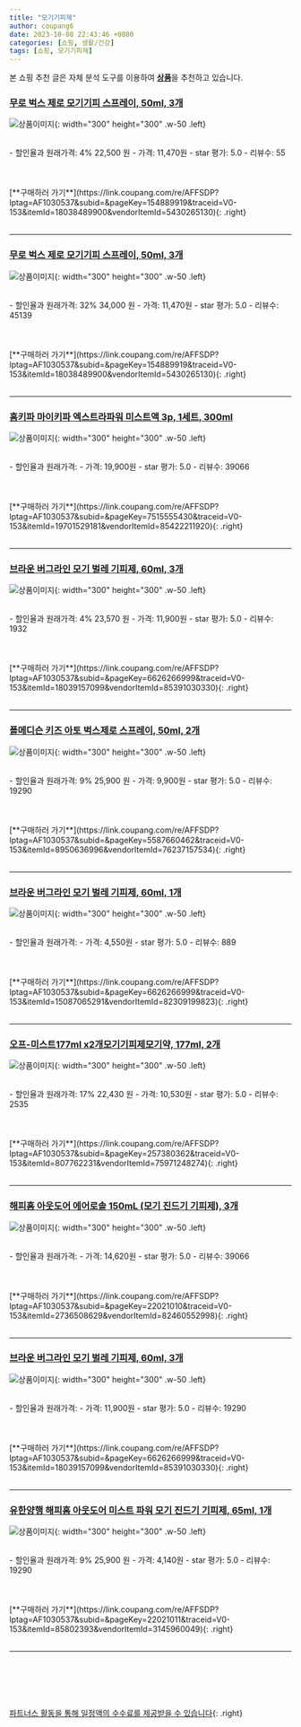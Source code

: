 ```yaml
---
title: "모기기피제"
author: coupang6
date: 2023-10-08 22:43:46 +0800
categories: [쇼핑, 생활/건강]
tags: [쇼핑, 모기기피제]
---
```


본 쇼핑 추천 글은 자체 분석 도구를 이용하여 [**상품**](https://link.coupang.com/a/bao1ui)을 추천하고 있습니다.

### [무로 벅스 제로 모기기피 스프레이, 50ml, 3개](https://link.coupang.com/re/AFFSDP?lptag=AF1030537&subid=&pageKey=154889919&traceid=V0-153&itemId=18038489900&vendorItemId=5430265130)

![상품이미지](https://thumbnail9.coupangcdn.com/thumbnails/remote/230x230ex/image/retail/images/1156281974137767-f661d2ee-d134-42c0-b157-16e88bc1827e.jpg){: width="300" height="300" .w-50 .left}


<br>
- 할인율과 원래가격: 4%  22,500   원
- 가격: 11,470원
- star 평가: 5.0
- 리뷰수: 55
<br>
<br>
<br>
<br>
[**구매하러 가기**](https://link.coupang.com/re/AFFSDP?lptag=AF1030537&subid=&pageKey=154889919&traceid=V0-153&itemId=18038489900&vendorItemId=5430265130){: .right}
<br>
<br>

---

### [무로 벅스 제로 모기기피 스프레이, 50ml, 3개](https://link.coupang.com/re/AFFSDP?lptag=AF1030537&subid=&pageKey=154889919&traceid=V0-153&itemId=18038489900&vendorItemId=5430265130)

![상품이미지](https://thumbnail9.coupangcdn.com/thumbnails/remote/230x230ex/image/retail/images/1156281974137767-f661d2ee-d134-42c0-b157-16e88bc1827e.jpg){: width="300" height="300" .w-50 .left}


<br>
- 할인율과 원래가격: 32%  34,000   원
- 가격: 11,470원
- star 평가: 5.0
- 리뷰수: 45139
<br>
<br>
<br>
<br>
[**구매하러 가기**](https://link.coupang.com/re/AFFSDP?lptag=AF1030537&subid=&pageKey=154889919&traceid=V0-153&itemId=18038489900&vendorItemId=5430265130){: .right}
<br>
<br>

---

### [홈키파 마이키파 엑스트라파워 미스트액 3p, 1세트, 300ml](https://link.coupang.com/re/AFFSDP?lptag=AF1030537&subid=&pageKey=7515555430&traceid=V0-153&itemId=19701529181&vendorItemId=85422211920)

![상품이미지](https://thumbnail8.coupangcdn.com/thumbnails/remote/230x230ex/image/retail/images/7633982438682212-32c9d73e-6ca6-4ff1-b1f7-13a53e4085fc.jpg){: width="300" height="300" .w-50 .left}


<br>
- 할인율과 원래가격: 
- 가격: 19,900원
- star 평가: 5.0
- 리뷰수: 39066
<br>
<br>
<br>
<br>
[**구매하러 가기**](https://link.coupang.com/re/AFFSDP?lptag=AF1030537&subid=&pageKey=7515555430&traceid=V0-153&itemId=19701529181&vendorItemId=85422211920){: .right}
<br>
<br>

---

### [브라운 버그라인 모기 벌레 기피제, 60ml, 3개](https://link.coupang.com/re/AFFSDP?lptag=AF1030537&subid=&pageKey=6626266999&traceid=V0-153&itemId=18039157099&vendorItemId=85391030330)

![상품이미지](https://thumbnail10.coupangcdn.com/thumbnails/remote/230x230ex/image/retail/images/4340697964515668-4499cd11-fbc5-442f-8fb8-14848cabb77b.jpg){: width="300" height="300" .w-50 .left}


<br>
- 할인율과 원래가격: 4%  23,570   원
- 가격: 11,900원
- star 평가: 5.0
- 리뷰수: 1932
<br>
<br>
<br>
<br>
[**구매하러 가기**](https://link.coupang.com/re/AFFSDP?lptag=AF1030537&subid=&pageKey=6626266999&traceid=V0-153&itemId=18039157099&vendorItemId=85391030330){: .right}
<br>
<br>

---

### [폴메디슨 키즈 아토 벅스제로 스프레이, 50ml, 2개](https://link.coupang.com/re/AFFSDP?lptag=AF1030537&subid=&pageKey=5587660462&traceid=V0-153&itemId=8950636996&vendorItemId=76237157534)

![상품이미지](https://thumbnail7.coupangcdn.com/thumbnails/remote/230x230ex/image/retail/images/3481067993642118-a465e5f4-f292-4b79-9034-bcd2a7ad82b2.jpg){: width="300" height="300" .w-50 .left}


<br>
- 할인율과 원래가격: 9%  25,900   원
- 가격: 9,900원
- star 평가: 5.0
- 리뷰수: 19290
<br>
<br>
<br>
<br>
[**구매하러 가기**](https://link.coupang.com/re/AFFSDP?lptag=AF1030537&subid=&pageKey=5587660462&traceid=V0-153&itemId=8950636996&vendorItemId=76237157534){: .right}
<br>
<br>

---

### [브라운 버그라인 모기 벌레 기피제, 60ml, 1개](https://link.coupang.com/re/AFFSDP?lptag=AF1030537&subid=&pageKey=6626266999&traceid=V0-153&itemId=15087065291&vendorItemId=82309199823)

![상품이미지](https://thumbnail6.coupangcdn.com/thumbnails/remote/230x230ex/image/retail/images/4341027630036209-2889718b-df31-4779-bb48-e8b8b4616759.jpg){: width="300" height="300" .w-50 .left}


<br>
- 할인율과 원래가격: 
- 가격: 4,550원
- star 평가: 5.0
- 리뷰수: 889
<br>
<br>
<br>
<br>
[**구매하러 가기**](https://link.coupang.com/re/AFFSDP?lptag=AF1030537&subid=&pageKey=6626266999&traceid=V0-153&itemId=15087065291&vendorItemId=82309199823){: .right}
<br>
<br>

---

### [오프-미스트177ml x2개모기기피제모기약, 177ml, 2개](https://link.coupang.com/re/AFFSDP?lptag=AF1030537&subid=&pageKey=257380362&traceid=V0-153&itemId=807762231&vendorItemId=75971248274)

![상품이미지](https://thumbnail10.coupangcdn.com/thumbnails/remote/230x230ex/image/vendor_inventory/4a1c/f9175393223c139727f66b145791afa315c4d37b93a7f90eccbee8f4e6c8.jpg){: width="300" height="300" .w-50 .left}


<br>
- 할인율과 원래가격: 17%  22,430   원
- 가격: 10,530원
- star 평가: 5.0
- 리뷰수: 2535
<br>
<br>
<br>
<br>
[**구매하러 가기**](https://link.coupang.com/re/AFFSDP?lptag=AF1030537&subid=&pageKey=257380362&traceid=V0-153&itemId=807762231&vendorItemId=75971248274){: .right}
<br>
<br>

---

### [해피홈 아웃도어 에어로솔 150mL (모기 진드기 기피제), 3개](https://link.coupang.com/re/AFFSDP?lptag=AF1030537&subid=&pageKey=22021010&traceid=V0-153&itemId=2736508629&vendorItemId=82460552998)

![상품이미지](https://thumbnail9.coupangcdn.com/thumbnails/remote/230x230ex/image/vendor_inventory/6eeb/8765d94a89dac159d44172d959f38023e18033beca409b80e04bd47149af.jpg){: width="300" height="300" .w-50 .left}


<br>
- 할인율과 원래가격: 
- 가격: 14,620원
- star 평가: 5.0
- 리뷰수: 39066
<br>
<br>
<br>
<br>
[**구매하러 가기**](https://link.coupang.com/re/AFFSDP?lptag=AF1030537&subid=&pageKey=22021010&traceid=V0-153&itemId=2736508629&vendorItemId=82460552998){: .right}
<br>
<br>

---

### [브라운 버그라인 모기 벌레 기피제, 60ml, 3개](https://link.coupang.com/re/AFFSDP?lptag=AF1030537&subid=&pageKey=6626266999&traceid=V0-153&itemId=18039157099&vendorItemId=85391030330)

![상품이미지](https://thumbnail10.coupangcdn.com/thumbnails/remote/230x230ex/image/retail/images/4340697964515668-4499cd11-fbc5-442f-8fb8-14848cabb77b.jpg){: width="300" height="300" .w-50 .left}


<br>
- 할인율과 원래가격: 
- 가격: 11,900원
- star 평가: 5.0
- 리뷰수: 19290
<br>
<br>
<br>
<br>
[**구매하러 가기**](https://link.coupang.com/re/AFFSDP?lptag=AF1030537&subid=&pageKey=6626266999&traceid=V0-153&itemId=18039157099&vendorItemId=85391030330){: .right}
<br>
<br>

---

### [유한양행 해피홈 아웃도어 미스트 파워 모기 진드기 기피제, 65ml, 1개](https://link.coupang.com/re/AFFSDP?lptag=AF1030537&subid=&pageKey=22021011&traceid=V0-153&itemId=85802393&vendorItemId=3145960049)

![상품이미지](https://thumbnail6.coupangcdn.com/thumbnails/remote/230x230ex/image/retail/images/2017/05/16/17/8/ae841502-5905-4534-a9e6-dde001b9eb9d.jpg){: width="300" height="300" .w-50 .left}


<br>
- 할인율과 원래가격: 9%  25,900   원
- 가격: 4,140원
- star 평가: 5.0
- 리뷰수: 19290
<br>
<br>
<br>
<br>
[**구매하러 가기**](https://link.coupang.com/re/AFFSDP?lptag=AF1030537&subid=&pageKey=22021011&traceid=V0-153&itemId=85802393&vendorItemId=3145960049){: .right}
<br>
<br>

---
<br><br><br><br><br> [파트너스 활동을 통해 일정액의 수수료를 제공받을 수 있습니다](https://link.coupang.com/a/bao1ui){: .right}